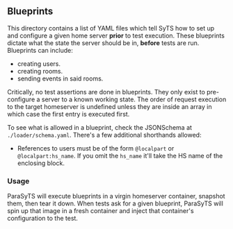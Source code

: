 ## Blueprints

This directory contains a list of YAML files which tell SyTS how to set up and configure a given home server **prior** to test execution.
These blueprints dictate what the state the server should be in, **before** tests are run. Blueprints can include:
 - creating users.
 - creating rooms.
 - sending events in said rooms.

Critically, no test assertions are done in blueprints. They only exist to pre-configure a server to a known working state. The order of
request execution to the target homeserver is undefined unless they are inside an array in which case the first entry is executed first.

To see what is allowed in a blueprint, check the JSONSchema at `./loader/schema.yaml`. There's a few additional shorthands allowed:
 - References to users must be of the form `@localpart` or `@localpart:hs_name`. If you omit the `hs_name` it'll take the HS name of the enclosing block.

### Usage

ParaSyTS will execute blueprints in a virgin homeserver container, snapshot them, then tear it down. When tests ask for a given blueprint,
ParaSyTS will spin up that image in a fresh container and inject that container's configuration to the test.
